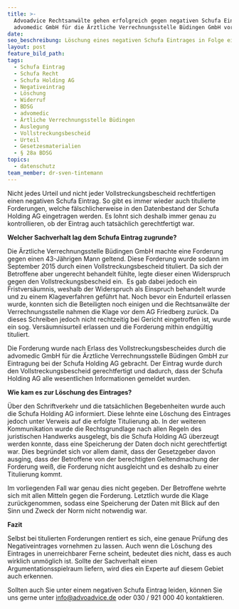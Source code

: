 ```yaml
---
title: >-
  Advoadvice Rechtsanwälte gehen erfolgreich gegen negativen Schufa Eintrag der
  advomedic GmbH für die Ärztliche Verrechnungsstelle Büdingen GmbH vor
date:
seo_beschreibung: Löschung eines negativen Schufa Eintrages in Folge einer titulierten Forderung
layout: post
feature_bild_path:
tags:
  - Schufa Eintrag
  - Schufa Recht
  - Schufa Holding AG
  - Negativeintrag
  - Löschung
  - Widerruf
  - BDSG
  - advomedic
  - Ärtliche Verrechnungsstelle Büdingen
  - Auslegung
  - Vollstreckungsbescheid
  - Urteil
  - Gesetzesmaterialien
  - § 28a BDSG
topics:
  - datenschutz
team_member: dr-sven-tintemann
---
```



Nicht jedes Urteil und nicht jeder Vollstreckungsbescheid rechtfertigen einen negativen Schufa Eintrag. So gibt es immer wieder auch titulierte Forderungen, welche f&auml;lschlicherweise in den Datenbestand der Schufa Holding AG eingetragen werden. Es lohnt sich deshalb immer genau zu kontrollieren, ob der Eintrag auch tats&auml;chlich gerechtfertigt war.

**Welcher Sachverhalt lag dem Schufa Eintrag zugrunde?**

Die &Auml;rztliche Verrechnungsstelle B&uuml;dingen GmbH machte eine Forderung gegen einen 43-J&auml;hrigen Mann geltend. Diese Forderung wurde sodann im September 2015 durch einen Vollstreckungsbescheid tituliert. Da sich der Betroffene aber ungerecht behandelt f&uuml;hlte, legte dieser einen Widerspruch gegen den Vollstreckungsbescheid ein. &nbsp;Es gab dabei jedoch ein Fristvers&auml;umnis, weshalb der Widerspruch als Einspruch behandelt wurde und zu einem Klageverfahren gef&uuml;hrt hat. Noch bevor ein Endurteil erlassen wurde, konnten sich die Beteiligten noch einigen und die Rechtsanw&auml;lte der Verrechnungsstelle nahmen die Klage vor dem AG Friedberg zur&uuml;ck. Da dieses Schreiben jedoch nicht rechtzeitig bei Gericht eingetroffen ist, wurde ein sog. Vers&auml;umnisurteil erlassen und die Forderung mithin endg&uuml;ltig tituliert.

Die Forderung wurde nach Erlass des Vollstreckungsbescheides durch die advomedic GmbH f&uuml;r die &Auml;rztliche Verrechnungsstelle B&uuml;dingen GmbH zur Eintragung bei der Schufa Holding AG gebracht. Der Eintrag wurde durch den Vollstreckungsbescheid gerechtfertigt und dadurch, dass der Schufa Holding AG alle wesentlichen Informationen gemeldet wurden.

**Wie kam es zur L&ouml;schung des Eintrages?**

&Uuml;ber den Schriftverkehr und die tats&auml;chlichen Begebenheiten wurde auch die Schufa Holding AG informiert. Diese lehnte eine L&ouml;schung des Eintrages jedoch unter Verweis auf die erfolgte Titulierung ab. In der weiteren Kommunikation wurde die Rechtsgrundlage nach allen Regeln des juristischen Handwerks ausgelegt, bis die Schufa Holding AG &uuml;berzeugt werden konnte, dass eine Speicherung der Daten doch nicht gerechtfertigt war. Dies begr&uuml;ndet sich vor allem damit, dass der Gesetzgeber davon ausging, dass der Betroffene von der berechtigten Geltendmachung der Forderung wei&szlig;, die Forderung nicht ausgleicht und es deshalb zu einer Titulierung kommt.

Im vorliegenden Fall war genau dies nicht gegeben. Der Betroffene wehrte sich mit allen Mitteln gegen die Forderung. Letztlich wurde die Klage zur&uuml;ckgenommen, sodass eine Speicherung der Daten mit Blick auf den Sinn und Zweck der Norm nicht notwendig war.

**Fazit**

Selbst bei titulierten Forderungen rentiert es sich, eine genaue Pr&uuml;fung des Negativeintrages vornehmen zu lassen. Auch wenn die L&ouml;schung des Eintrages in unerreichbarer Ferne scheint, bedeutet dies nicht, dass es auch wirklich unm&ouml;glich ist. Sollte der Sachverhalt einen Argumentationsspielraum liefern, wird dies ein Experte auf diesem Gebiet auch erkennen.

Sollten auch Sie unter einem negativen Schufa Eintrag leiden, k&ouml;nnen Sie uns gerne unter [info@advoadvice.de](mailto:info@advoadvice.de) oder 030 / 921 000 40 kontaktieren.